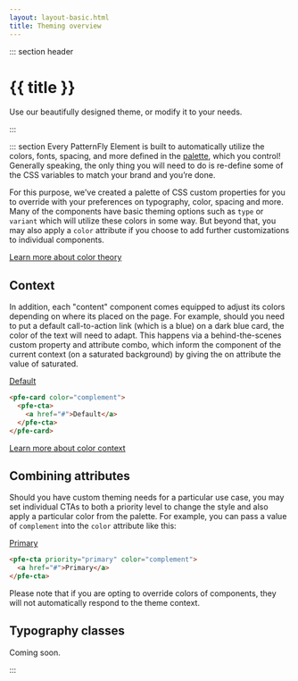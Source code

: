 ```yaml
---
layout: layout-basic.html
title: Theming overview
---
```


<script type="module" src="/node_modules/@patternfly/pfe-cta/dist/pfe-cta.min.js"></script>
<script type="module" src="/node_modules/@patternfly/pfe-card/dist/pfe-card.min.js"></script>

::: section header
# {{ title }}
<p class="tagline">Use our beautifully designed theme, or modify it to your needs.</p>
:::

::: section
Every PatternFly Element is built to automatically utilize the colors, fonts, spacing, and more defined in the [palette](/theming/palette), which you control! Generally speaking, the only thing you will need to do is re-define some of the CSS variables to match your brand and you’re done.

For this purpose, we've created a palette of CSS custom properties for you to override with your preferences on typography, color, spacing and more. Many of the components have basic theming options such as `type` or `variant` which will utilize these colors in some way. But beyond that, you may also apply a `color` attribute if you choose to add further customizations to individual components. 

[Learn more about color theory](/theming/colors/#color-theory)


## Context

In addition, each "content" component comes equipped to adjust its colors depending on where its placed on the page. For example, should you need to put a default call-to-action link (which is a blue) on a dark blue card, the color of the text will need to adapt. This happens via a behind-the-scenes custom property and attribute combo, which inform the component of the current context (on a saturated background) by giving the on attribute the value of saturated.

<div class="pfe-l-grid pfe-m-gutters">
  <pfe-card class="pfe-l-grid__item pfe-m-3-col pfe-m-6-col" color="complement">
    <pfe-cta>
      <a href="#">Default</a>
    </pfe-cta>
  </pfe-card>
</div>

```html
<pfe-card color="complement">
  <pfe-cta>
    <a href="#">Default</a>
  </pfe-cta>
</pfe-card>
```
[Learn more about color context](/theming/colors/#contextually-aware-content)

## Combining attributes

Should you have custom theming needs for a particular use case, you may set individual CTAs to both a priority level to change the style and also apply a particular color from the palette. For example, you can pass a value of `complement` into the `color` attribute like this:

<pfe-cta priority="primary" color="complement">
  <a href="#">Primary</a>
</pfe-cta>

```html
<pfe-cta priority="primary" color="complement">
  <a href="#">Primary</a>
</pfe-cta>
```

Please note that if you are opting to override colors of components, they will not automatically respond to the theme context.


## Typography classes

Coming soon.

:::
